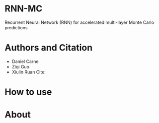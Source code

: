 # RNN-MC
Recurrent Neural Network (RNN) for accelerated multi-layer Monte Carlo predictions
# Authors and Citation
- Daniel Carne
- Ziqi Guo
- Xiulin Ruan
Cite:
# How to use
# About
